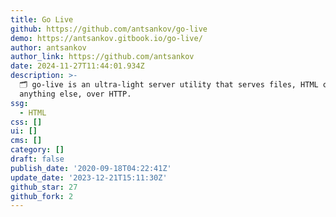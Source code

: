 ```yaml
---
title: Go Live
github: https://github.com/antsankov/go-live
demo: https://antsankov.gitbook.io/go-live/
author: antsankov
author_link: https://github.com/antsankov
date: 2024-11-27T11:44:01.934Z
description: >-
  🗂️ go-live is an ultra-light server utility that serves files, HTML or
  anything else, over HTTP.
ssg:
  - HTML
css: []
ui: []
cms: []
category: []
draft: false
publish_date: '2020-09-18T04:22:41Z'
update_date: '2023-12-21T15:11:30Z'
github_star: 27
github_fork: 2
---
```

